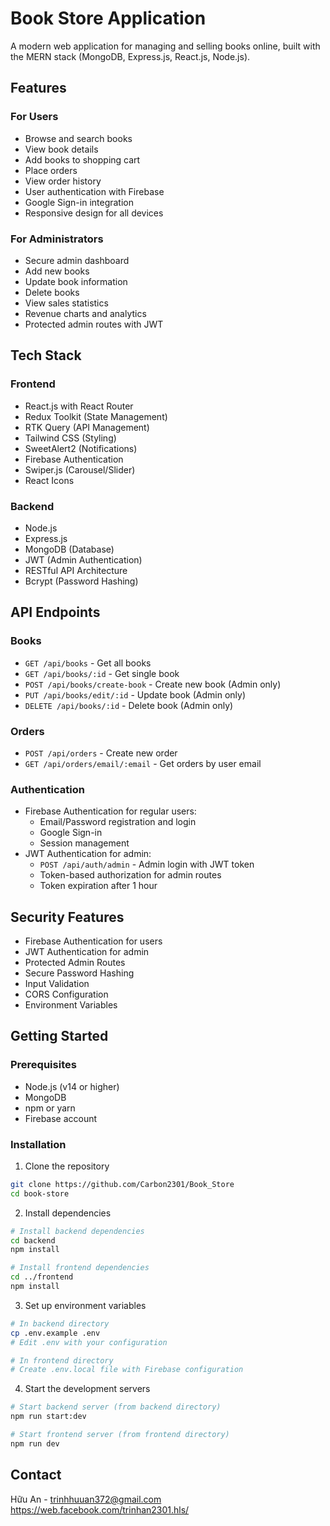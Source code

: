 # Book Store Application

A modern web application for managing and selling books online, built with the MERN stack (MongoDB, Express.js, React.js, Node.js).

## Features

### For Users
- Browse and search books
- View book details
- Add books to shopping cart
- Place orders
- View order history
- User authentication with Firebase
- Google Sign-in integration
- Responsive design for all devices

### For Administrators
- Secure admin dashboard
- Add new books
- Update book information
- Delete books
- View sales statistics
- Revenue charts and analytics
- Protected admin routes with JWT

## Tech Stack

### Frontend
- React.js with React Router
- Redux Toolkit (State Management)
- RTK Query (API Management)
- Tailwind CSS (Styling)
- SweetAlert2 (Notifications)
- Firebase Authentication
- Swiper.js (Carousel/Slider)
- React Icons

### Backend
- Node.js
- Express.js
- MongoDB (Database)
- JWT (Admin Authentication)
- RESTful API Architecture
- Bcrypt (Password Hashing)

## API Endpoints

### Books
- `GET /api/books` - Get all books
- `GET /api/books/:id` - Get single book
- `POST /api/books/create-book` - Create new book (Admin only)
- `PUT /api/books/edit/:id` - Update book (Admin only)
- `DELETE /api/books/:id` - Delete book (Admin only)

### Orders
- `POST /api/orders` - Create new order
- `GET /api/orders/email/:email` - Get orders by user email

### Authentication
- Firebase Authentication for regular users:
  - Email/Password registration and login
  - Google Sign-in
  - Session management
- JWT Authentication for admin:
  - `POST /api/auth/admin` - Admin login with JWT token
  - Token-based authorization for admin routes
  - Token expiration after 1 hour

## Security Features
- Firebase Authentication for users
- JWT Authentication for admin
- Protected Admin Routes
- Secure Password Hashing
- Input Validation
- CORS Configuration
- Environment Variables

## Getting Started

### Prerequisites
- Node.js (v14 or higher)
- MongoDB
- npm or yarn
- Firebase account

### Installation

1. Clone the repository
```bash
git clone https://github.com/Carbon2301/Book_Store
cd book-store
```

2. Install dependencies
```bash
# Install backend dependencies
cd backend
npm install

# Install frontend dependencies
cd ../frontend
npm install
```

3. Set up environment variables
```bash
# In backend directory
cp .env.example .env
# Edit .env with your configuration

# In frontend directory
# Create .env.local file with Firebase configuration
```

4. Start the development servers
```bash
# Start backend server (from backend directory)
npm run start:dev

# Start frontend server (from frontend directory)
npm run dev
```

## Contact
Hữu An - trinhhuuan372@gmail.com
https://web.facebook.com/trinhan2301.hls/